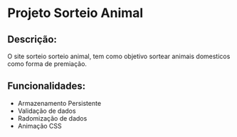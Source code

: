 # Projeto Sorteio Animal

## Descrição:
O site sorteio sorteio animal, tem como objetivo sortear animais domesticos como forma de premiação.

## Funcionalidades:
- Armazenamento Persistente
- Validação de dados
- Radomização de dados
- Animação CSS
